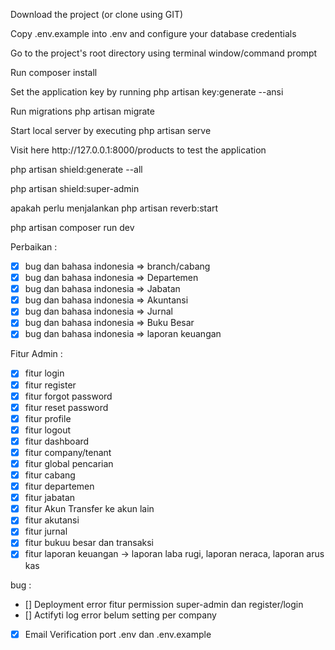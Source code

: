 <p>Download the project (or clone using GIT)</p>
<p>Copy .env.example into .env and configure your database credentials</p>
<p>Go to the project's root directory using terminal window/command prompt</p>
<p>Run composer install</p>
<p>Set the application key by running php artisan key:generate --ansi</p>
<p>Run migrations php artisan migrate</p>
<p>Start local server by executing php artisan serve</p>
<p>Visit here http://127.0.0.1:8000/products to test the application</p>
<p> php artisan shield:generate --all </p>
<p>  php artisan shield:super-admin </p>
<p>  apakah perlu menjalankan php artisan reverb:start </p>
<p>  php artisan composer run dev </p>

Perbaikan :

-   [x] bug dan bahasa indonesia => branch/cabang
-   [x] bug dan bahasa indonesia => Departemen
-   [x] bug dan bahasa indonesia => Jabatan
-   [x] bug dan bahasa indonesia => Akuntansi
-   [x] bug dan bahasa indonesia => Jurnal
-   [x] bug dan bahasa indonesia => Buku Besar
-   [x] bug dan bahasa indonesia => laporan keuangan

Fitur Admin :

-   [x] fitur login
-   [x] fitur register
-   [x] fitur forgot password
-   [x] fitur reset password
-   [x] fitur profile
-   [x] fitur logout
-   [x] fitur dashboard
-   [x] fitur company/tenant
-   [x] fitur global pencarian
-   [x] fitur cabang
-   [x] fitur departemen
-   [x] fitur jabatan
-   [x] fitur Akun Transfer ke akun lain
-   [x] fitur akutansi
-   [x] fitur jurnal
-   [x] fitur bukuu besar dan transaksi
-   [x] fitur laporan keuangan -> laporan laba rugi, laporan neraca, laporan arus kas

bug :

-   [] Deployment error fitur permission super-admin dan register/login
-   [] Actifyti log error belum setting per company
-   [x] Email Verification port .env dan .env.example
